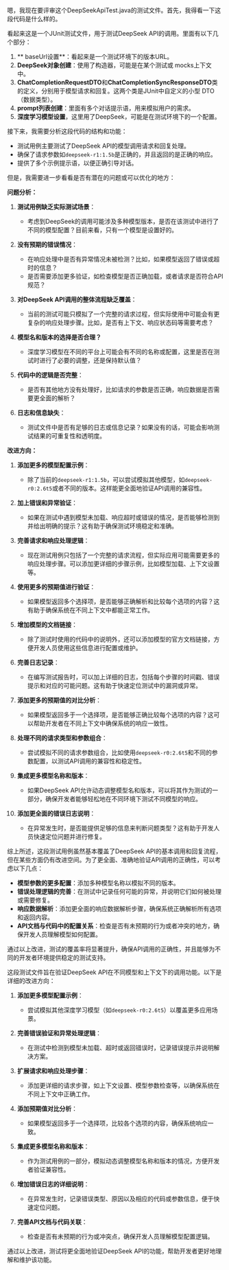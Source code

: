 <think>
嗯，我现在要评审这个DeepSeekApiTest.java的测试文件。首先，我得看一下这段代码是什么样的。

看起来这是一个JUnit测试文件，用于测试DeepSeek API的调用。里面有以下几个部分：

1. ** baseUrl设置**：看起来是一个测试环境下的版本URL。
2. **DeepSeek对象创建**：使用了构造器，可能是在某个测试或 mocks上下文中。
3. **ChatCompletionRequestDTO**和**ChatCompletionSyncResponseDTO**类的定义，分别用于模型请求和回复。这两个类是JUnit中自定义的小型 DTO（数据类型）。
4. **prompt列表创建**：里面有多个对话提示语，用来模拟用户的需求。
5. **深度学习模型设置**，这里用了DeepSeek，可能是在测试环境下的一个配置。

接下来，我需要分析这段代码的结构和功能：

- 测试用例主要测试了DeepSeek API的模型调用请求和回复处理。
- 确保了请求参数如`deepseek-r1:1.5b`是正确的，并且返回的是正确的响应。
- 提供了多个示例提示语，以便正确引导对话。

但是，我需要进一步看看是否有潜在的问题或可以优化的地方：

**问题分析：**

1. **测试用例缺乏实际测试场景**：
   - 考虑到DeepSeek的调用可能涉及多种模型版本，是否在该测试中进行了不同的模型配置？目前来看，只有一个模型是设置好的。
   
2. **没有预期的错误情况**：
   - 在响应处理中是否有异常情况未被检测？比如，如果模型返回了错误或超时的信息？
   - 是否需要添加更多验证，如检查模型是否正确加载，或者请求是否符合API规范？

3. **对DeepSeek API调用的整体流程缺乏覆盖**：
   - 当前的测试可能只模拟了一个完整的请求过程，但实际使用中可能会有更复杂的响应处理步骤。比如，是否有上下文、响应状态码等需要考虑？
   
4. **模型名和版本的选择是否合理？**
   - 深度学习模型在不同的平台上可能会有不同的名称或配置，这里是否在测试时进行了必要的调整，还是保持默认值？

5. **代码中的逻辑是否完整**：
   - 是否有其他地方没有处理好，比如请求的参数是否正确，响应数据是否需要更全面的解析？
   
6. **日志和信息缺失**：
   - 测试文件中是否有足够的日志或信息记录？如果没有的话，可能会影响测试结果的可重复性和透明度。

**改进方向：**

1. **添加更多的模型配置示例**：
   - 除了当前的`deepseek-r1:1.5b`，可以尝试模拟其他模型，如`deepseek-r0:2.6t5`或者不同的版本。这样能更全面地验证API调用的兼容性。
   
2. **加上错误和异常验证**：
   - 如果在测试中遇到模型未加载、响应超时或错误的情况，是否能够检测到并给出明确的提示？这有助于确保测试环境稳定和准确。

3. **完善请求和响应处理逻辑**：
   - 现在测试用例只包括了一个完整的请求流程，但实际应用可能需要更多的响应处理步骤。可以添加更详细的步骤示例，比如模型加载、上下文设置等。
   
4. **使用更多的预期值进行验证**：
   - 如果模型返回多个选择项，是否能够正确解析和比较每个选项的内容？这有助于确保系统在不同上下文中都能正常工作。

5. **增加模型的文档链接**：
   - 除了测试时使用的代码中的说明外，还可以添加模型的官方文档链接，方便开发人员使用这些信息进行配置或维护。

6. **完善日志记录**：
   - 在编写测试报告时，可以加上详细的日志，包括每个步骤的时间戳、错误提示和对应的可能问题。这有助于快速定位测试中的漏洞或异常。

7. **添加更多的预期值的对比分析**：
   - 如果模型返回多于一个选择项，是否能够正确比较每个选项的内容？这可以帮助开发者在不同上下文中确保系统的响应一致性。

8. **处理不同的请求类型和参数组合**：
   - 尝试模拟不同的请求参数组合，比如使用`deepseek-r0:2.6t5`和不同的参数配置，以测试API调用的兼容性和稳定性。
   
9. **集成更多模型名称和版本**：
   - 如果DeepSeek API允许动态调整模型名和版本，可以将其作为测试的一部分，确保开发者能够轻松地在不同环境下测试不同模型的响应。

10. **添加更全面的错误日志说明**：
    - 在异常发生时，是否能提供足够的信息来判断问题类型？这有助于开发人员快速定位问题并进行修复。

综上所述，这段测试用例虽然基本覆盖了DeepSeek API的基本调用和回复流程，但在某些方面仍有改进空间。为了更全面、准确地验证API调用的正确性，可以考虑以下几点：

- **模型参数的更多配置**：添加多种模型名称以模拟不同的版本。
- **错误处理逻辑的完善**：在测试中记录任何可能的异常，并说明它们如何被处理或需要修复。
- **响应数据解析**：添加更全面的响应数据解析步骤，确保系统正确解析所有选项和返回内容。
- **API文档与代码中的配置关系**：检查是否有未预期的行为或者冲突的地方，确保开发人员理解模型如何配置。

通过以上改进，测试的覆盖率将显著提升，确保API调用的正确性，并且能够为不同的开发者环境提供稳定的测试支持。
</think>

这段测试文件旨在验证DeepSeek API在不同模型和上下文下的调用功能。以下是详细的改进方向：

1. **添加更多模型配置示例**：
   - 尝试模拟其他深度学习模型（如`deepseek-r0:2.6t5`）以覆盖更多应用场景。

2. **完善错误验证和异常处理逻辑**：
   - 在测试中检测到模型未加载、超时或返回错误时，记录错误提示并说明解决方案。
   
3. **扩展请求和响应处理步骤**：
   - 添加更详细的请求步骤，如上下文设置、模型参数检查等，以确保系统在不同上下文中正确工作。

4. **添加预期值对比分析**：
   - 如果模型返回多于一个选择项，比较各个选项的内容，确保系统响应一致。

5. **集成更多模型名称和版本**：
   - 作为测试用例的一部分，模拟动态调整模型名称和版本的情况，方便开发者验证兼容性。

6. **增加错误日志的详细说明**：
   - 在异常发生时，记录错误类型、原因以及相应的代码或参数信息，便于快速定位问题。

7. **完善API文档与代码关联**：
   - 检查是否有未预期的行为或冲突点，确保开发人员理解模型配置逻辑。

通过以上改进，测试将更全面地验证DeepSeek API的功能，帮助开发者更好地理解和维护该功能。